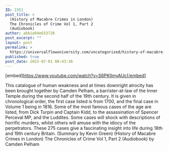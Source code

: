 ```yaml
---
ID: 2351
post_title: >
  (History of Macabre Crimes in London)
  The Chronicles of Crime Vol 1, Part 2
  (Audiobook)
author: abbie04m553726
post_excerpt: ""
layout: post
permalink: >
  https://universalflowuniversity.com/uncategorized/history-of-macabre-crimes-in-london-the-chronicles-of-crime-vol-1-part-2-audiobook/
published: true
post_date: 2015-07-01 00:43:36
---
```

[embed]https://www.youtube.com/watch?v=S6PKIImyAUc[/embed]<br>
<p>This catalogue of human weakness and at times downright atrocity has been brought together by Camden Pelham, a barrister-at-law of the Inner Temple during the second half of the 19th century. It is given in chronological order, the first case listed is from 1700, and the final case in Volume 1 being in 1816. Some of the most famous cases of the age are listed, from Dick Turpin and Captain Kidd, to the assassination of Spencer Perceval MP, and the Luddites. Some cases will shock with descriptions of horrific murders, whilst others will amuse with the idiocy of the perpetrators. These 275 cases give a fascinating insight into life during 18th and 19th century Britain. (Summary by Kevin Green)
(History of Macabre Crimes in London) The Chronicles of Crime Vol 1, Part 2 (Audiobook) by Camden Pelham</p>